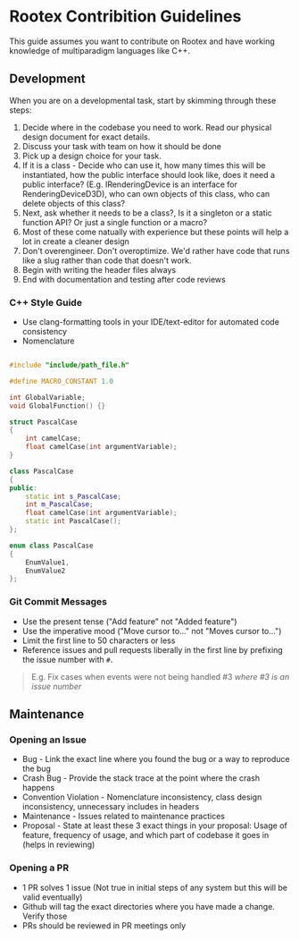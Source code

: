 # Rootex Contribition Guidelines

This guide assumes you want to contribute on Rootex and have working knowledge of multiparadigm languages like C++.

## Development

When you are on a developmental task, start by skimming through these steps:

1. Decide where in the codebase you need to work. Read our physical design document for exact details.
2. Discuss your task with team on how it should be done
3. Pick up a design choice for your task.
4. If it is a class - Decide who can use it, how many times this will be instantiated, how the public interface should look like, does it need a public interface? (E.g. IRenderingDevice is an interface for RenderingDeviceD3D), who can own objects of this class, who can delete objects of this class?
5. Next, ask whether it needs to be a class?, Is it a singleton or a static function API? Or just a single function or a macro?
6. Most of these come natually with experience but these points will help a lot in create a cleaner design
7. Don't overengineer. Don't overoptimize. We'd rather have code that runs like a slug rather than code that doesn't work.
8. Begin with writing the header files always
9. End with documentation and testing after code reviews

### C++ Style Guide

* Use clang-formatting tools in your IDE/text-editor for automated code consistency
* Nomenclature

```cpp

#include "include/path_file.h"

#define MACRO_CONSTANT 1.0

int GlobalVariable;
void GlobalFunction() {}

struct PascalCase
{
    int camelCase;
    float camelCase(int argumentVariable);
}

class PascalCase
{
public:
    static int s_PascalCase;
    int m_PascalCase;
    float camelCase(int argumentVariable);
    static int PascalCase();
};

enum class PascalCase
{
    EnumValue1,
    EnumValue2
};
```

### Git Commit Messages

* Use the present tense ("Add feature" not "Added feature")
* Use the imperative mood ("Move cursor to..." not "Moves cursor to...")
* Limit the first line to 50 characters or less
* Reference issues and pull requests liberally in the first line by prefixing the issue number with `#`.

> E.g. Fix cases when events were not being handled #3
_where #3 is an issue number_

## Maintenance

### Opening an Issue

* Bug - Link the exact line where you found the bug or a way to reproduce the bug
* Crash Bug - Provide the stack trace at the point where the crash happens
* Convention Violation - Nomenclature inconsistency, class design inconsistency, unnecessary includes in headers
* Maintenance - Issues related to maintenance practices
* Proposal - State at least these 3 exact things in your proposal: Usage of feature, frequency of usage, and which part of codebase it goes in (helps in reviewing)

### Opening a PR

* 1 PR solves 1 issue (Not true in initial steps of any system but this will be valid eventually)
* Github will tag the exact directories where you have made a change. Verify those
* PRs should be reviewed in PR meetings only

